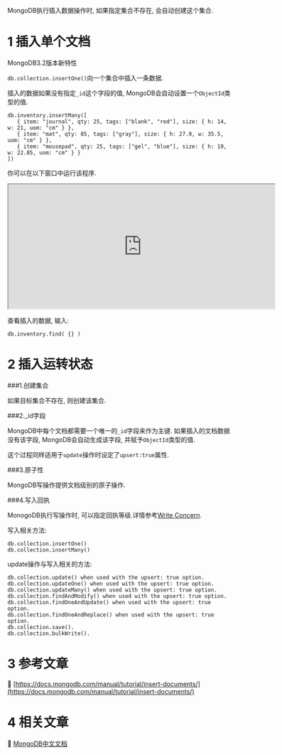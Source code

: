 MongoDB执行插入数据操作时, 如果指定集合不存在, 会自动创建这个集合.


1 插入单个文档
===

MongoDB3.2版本新特性

`db.collection.insertOne()`向一个集合中插入一条数据.

插入的数据如果没有指定`_id`这个字段的值, MongoDB会自动设置一个`ObjectId`类型的值.

```
db.inventory.insertMany([
   { item: "journal", qty: 25, tags: ["blank", "red"], size: { h: 14, w: 21, uom: "cm" } },
   { item: "mat", qty: 85, tags: ["gray"], size: { h: 27.9, w: 35.5, uom: "cm" } },
   { item: "mousepad", qty: 25, tags: ["gel", "blue"], size: { h: 19, w: 22.85, uom: "cm" } }
])
```

你可以在以下窗口中运行该程序.

<iframe class="mws-root" allowfullscreen="" sandbox="allow-scripts allow-same-origin" width="600" height="280" src="https://mws.mongodb.com/?version=3.4"></iframe>

查看插入的数据, 输入:

```
db.inventory.find( {} )
```

2 插入运转状态
===

###1.创建集合

如果目标集合不存在, 则创建该集合.

###2._id字段

MongoDB中每个文档都需要一个唯一的`_id`字段来作为主键. 如果插入的文档数据没有该字段, MongoDB会自动生成该字段, 并赋予`ObjectId`类型的值.

这个过程同样适用于`update`操作时设定了`upsert:true`属性.

###3.原子性

MongoDB写操作提供文档级别的原子操作.

###4.写入回执

MonogoDB执行写操作时, 可以指定回执等级.详情参考[Write Concern](https://docs.mongodb.com/manual/reference/write-concern/).

写入相关方法:
```
db.collection.insertOne()
db.collection.insertMany()
```
update操作与写入相关的方法:
```
db.collection.update() when used with the upsert: true option.
db.collection.updateOne() when used with the upsert: true option.
db.collection.updateMany() when used with the upsert: true option.
db.collection.findAndModify() when used with the upsert: true option.
db.collection.findOneAndUpdate() when used with the upsert: true option.
db.collection.findOneAndReplace() when used with the upsert: true option.
db.collection.save().
db.collection.bulkWrite().
```

3 参考文章
===

📖 [https://docs.mongodb.com/manual/tutorial/insert-documents/](https://docs.mongodb.com/manual/tutorial/insert-documents/)


4 相关文章
===

📖 [MongoDB中文文档](http://localhost/article/mongodb/index.html)

